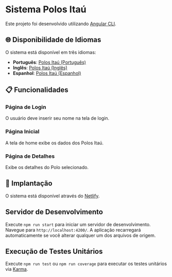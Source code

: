 # Sistema Polos Itaú

Este projeto foi desenvolvido utilizando [Angular CLI](https://github.com/angular/angular-cli).

## 🌐 Disponibilidade de Idiomas

O sistema está disponível em três idiomas:

- **Português**: [Polos Itaú (Português)](https://polos-itau.netlify.app/pt/itau/home)
- **Inglês**: [Polos Itaú (Inglês)](https://polos-itau.netlify.app/en/itau/home)
- **Espanhol**: [Polos Itaú (Espanhol)](https://polos-itau.netlify.app/es/itau/home)

## 📋 Funcionalidades

### Página de Login

O usuário deve inserir seu nome na tela de login.

### Página Inicial

A tela de home exibe os dados dos Polos Itaú.

### Página de Detalhes

Exibe os detalhes do Polo selecionado.

## 🚀 Implantação

O sistema está disponível através do [Netlify](https://www.netlify.com/).

## Servidor de Desenvolvimento

Execute `npm run start` para iniciar um servidor de desenvolvimento. Navegue para `http://localhost:4200/`. A aplicação recarregará automaticamente se você alterar qualquer um dos arquivos de origem.

## Execução de Testes Unitários

Execute `npm run test` ou `npm run coverage` para executar os testes unitários via [Karma](https://karma-runner.github.io).
